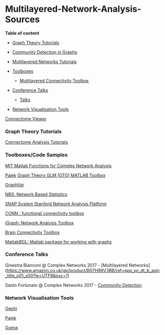 # Multilayered-Network-Analysis-Sources

**Table of content**

* [Graph Theory Tutorials](#graph-theory-tutorials)

* [Community Detection in Graphs](#community-detection-in-graphs)

* [Multilayered Networks Tutorials](#multilayered-networks-tutorials)


* [Toolboxes](#Toolboxes)
  + [Multilayered Connectivity Toolbox](#multilayered-connectivity-toolbox)
  
* [Conference Talks](#conference-talks)
  + [Talks](#ohbm-talks)
 
  
* [Network Visualisation Tools](#network-visualisation-tools)

[Connectome Viewer](http://cmtk.org/viewer/)


  
  
  
### Graph Theory Tutorials
[Connectome Analysis Tutorials](https://www.dynamic-connectome.org/t/tutorial/)

### Toolboxes/Code Samples

[MIT Matlab Functions for Complex Network Analysis](http://strategic.mit.edu/downloads.php?page=matlab_networks)

[Pajek](http://mrvar.fdv.uni-lj.si/pajek/)
[Graph Theory GLM (GTG) MATLAB Toolbox](https://www.nitrc.org/projects/metalab_gtg/)

[GraphVar](https://www.nitrc.org/projects/graphvar/)

[NBS: Network Based Statistics](https://www.nitrc.org/projects/nbs/)

[SNAP System Stanford Network Analysis Platform](http://snap.stanford.edu/snap/index.html)

[CONN : functional connectivity toolbox](https://www.nitrc.org/projects/conn)

[iGraph: Network Analysis Toolbox](https://igraph.org/redirect.html)

[Brain Connectivity Toolbox](https://sites.google.com/site/bctnet/)

[MatlabBGL: Matlab package for working with graphs](http://dgleich.github.io/matlab-bgl/)


### Conference Talks

Ginestra Bianconi @ Complex Networks 2017 - [Multilayered Networks]
(https://www.amazon.co.uk/gp/product/B07H89V3BB/ref=ppx_yo_dt_b_asin_title_o01_s00?ie=UTF8&psc=1)

Santo Fortunato @ Complex Networks 2017 - [Community Detection](http://audiovideocast.univ-lyon2.fr/avc/courseaccess?id=1783)

### Network Visualisation Tools
[Gephi](https://gephi.org/)

[Pajek](http://mrvar.fdv.uni-lj.si/pajek/)

[Guess](http://graphexploration.cond.org/)


